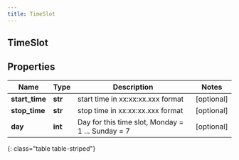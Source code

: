 ```yaml
---
title: TimeSlot
---
```

## TimeSlot

## Properties

|Name | Type | Description | Notes|
|------------ | ------------- | ------------- | -------------|
| **start_time** | **str** | start time in xx:xx:xx.xxx format | [optional] |
| **stop_time** | **str** | stop time in xx:xx:xx.xxx format | [optional] |
| **day** | **int** | Day for this time slot, Monday = 1 ... Sunday = 7 | [optional] |
{: class="table table-striped"}


